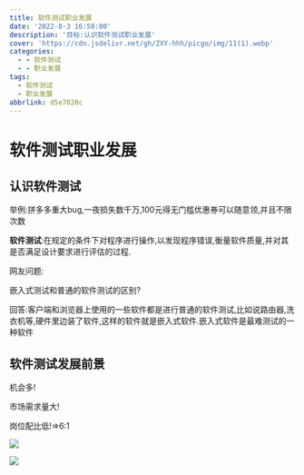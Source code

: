 ```yaml
---
title: 软件测试职业发展
date: '2022-8-3 16:58:00'
description: '目标:认识软件测试职业发展'
cover: 'https://cdn.jsdelivr.net/gh/ZXY-hhh/picgo/img/11(1).webp'
categories:
  - - 软件测试
  - - 职业发展
tags:
  - 软件测试
  - 职业发展
abbrlink: d5e7020c
---
```


# 软件测试职业发展

## 认识软件测试

举例:拼多多重大bug,一夜损失数千万,100元得无门槛优惠券可以随意领,并且不限次数

**软件测试**:在规定的条件下对程序进行操作,以发现程序错误,衡量软件质量,并对其是否满足设计要求进行评估的过程.

网友问题:

嵌入式测试和普通的软件测试的区别?

回答:客户端和浏览器上使用的一些软件都是进行普通的软件测试,比如说路由器,洗衣机等,硬件里边装了软件,这样的软件就是嵌入式软件.嵌入式软件是最难测试的一种软件

## 软件测试发展前景

机会多!

市场需求量大!

岗位配比低!=>6:1

![](https://cdn.jsdelivr.net/gh/ZXY-hhh/picgo/img/%E4%B8%80%E7%BA%BF%E5%9F%8E%E5%B8%82.png)

![](https://cdn.jsdelivr.net/gh/ZXY-hhh/picgo/img/%E4%BA%8C%E7%BA%BF%E5%9F%8E%E5%B8%82.png)


